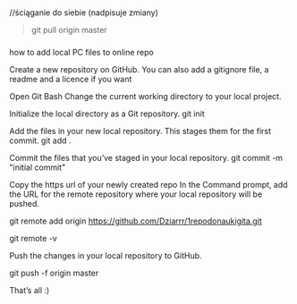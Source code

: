 ###
//ściąganie do siebie (nadpisuje zmiany)

> git pull origin master

###
how to add local PC files to online repo

Create a new repository on GitHub. You can also add a gitignore file, a readme and a licence if you want
 
Open Git Bash
Change the current working directory to your local project.

Initialize the local directory as a Git repository.
   git init

Add the files in your new local repository. This stages them for the first commit.
   git add .

Commit the files that you’ve staged in your local repository.
   git commit -m "initial commit"

Copy the https url of your newly created repo
In the Command prompt, add the URL for the remote repository where your local repository will be pushed.

   git remote add origin https://github.com/Dziarrr/1repodonaukigita.git

   git remote -v

Push the changes in your local repository to GitHub.

git push -f origin master

That’s all :)
